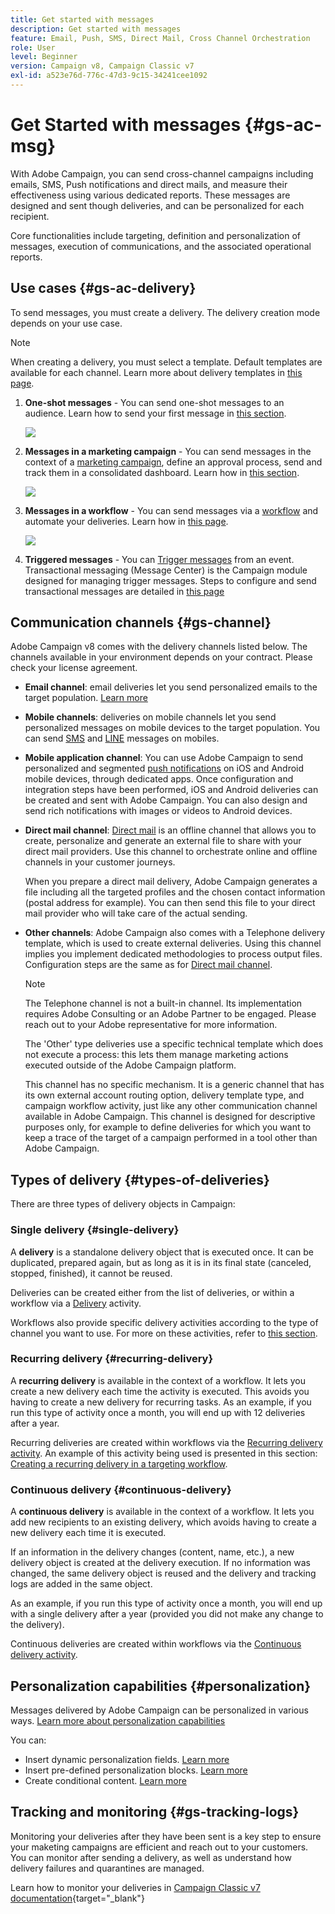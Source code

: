 ```yaml
---
title: Get started with messages
description: Get started with messages
feature: Email, Push, SMS, Direct Mail, Cross Channel Orchestration
role: User
level: Beginner
version: Campaign v8, Campaign Classic v7
exl-id: a523e76d-776c-47d3-9c15-34241cee1092
---
```

# Get Started with messages {#gs-ac-msg}

With Adobe Campaign, you can send cross-channel campaigns including emails, SMS, Push notifications and direct mails, and measure their effectiveness using various dedicated reports. These messages are designed and sent though deliveries, and can be personalized for each recipient.

Core functionalities include targeting, definition and personalization of messages, execution of communications, and the associated operational reports.

## Use cases {#gs-ac-delivery}

To send messages, you must create a delivery. The delivery creation mode depends on your use case.

>[!NOTE]
>
>When creating a delivery, you must select a template. Default templates are available for each channel. Learn more about delivery templates in [this page](../send/create-templates.md).

1. **One-shot messages** - You can send one-shot messages to an audience. Learn how to send your first message in [this section](create-message.md).

    ![](assets/send-email.png)

1. **Messages in a marketing campaign** - You can send messages in the context of a [marketing campaign](campaigns.md), define an approval process, send and track them in a consolidated dashboard. Learn how in [this section](../../automation/campaigns/marketing-campaign-deliveries.md).

    ![](assets/deliveries-in-a-campaign.png) 

1. **Messages in a workflow** - You can send messages via a [workflow](../config/workflows.md) and automate your deliveries. Learn how in [this page](../../automation/workflow/delivery.md).

    ![](assets/send-in-a-wf.png) 

1. **Triggered messages** - You can [Trigger messages](../send/transactional.md) from an event. Transactional messaging (Message Center) is the Campaign module designed for managing trigger messages. Steps to configure and send transactional messages are detailed in [this page](../send/transactional.md)

## Communication channels {#gs-channel}

Adobe Campaign v8 comes with the delivery channels listed below. The channels available in your environment depends on your contract. Please check your license agreement.

* **Email channel**: email deliveries let you send personalized emails to the target population. [Learn more](../send/email.md)

* **Mobile channels**: deliveries on mobile channels let you send personalized messages on mobile devices to the target population. You can send [SMS](../send/sms/sms.md) and [LINE](../send/line/line.md) messages on mobiles.

* **Mobile application channel**: You can use Adobe Campaign to send personalized and segmented [push notifications](../send/push.md) on iOS and Android mobile devices, through dedicated apps. Once configuration and integration steps have been performed, iOS and Android deliveries can be created and sent with Adobe Campaign. You can also design and send rich notifications with images or videos to Android devices.

* **Direct mail channel**: [Direct mail](../send/direct-mail.md) is an offline channel that allows you to create, personalize and generate an external file to share with your direct mail providers. Use this channel to orchestrate online and offline channels in your customer journeys.

    When you prepare a direct mail delivery, Adobe Campaign generates a file including all the targeted profiles and the chosen contact information (postal address for example). You can then send this file to your direct mail provider who will take care of the actual sending.


* **Other channels**: Adobe Campaign also comes with a Telephone delivery template, which is used to create external deliveries. Using this channel implies you implement dedicated methodologies to process output files. Configuration steps are the same as for [Direct mail channel](../send/direct-mail.md).

    >[!NOTE]
    >
    >The Telephone channel is not a built-in channel. Its implementation requires Adobe Consulting or an Adobe Partner to be engaged. Please reach out to your Adobe representative for more information.

    The 'Other' type deliveries use a specific technical template which does not execute a process: this lets them manage marketing actions executed outside of the Adobe Campaign platform.

    This channel has no specific mechanism. It is a generic channel that has its own external account routing option, delivery template type, and campaign workflow activity, just like any other communication channel available in Adobe Campaign. This channel is designed for descriptive purposes only, for example to define deliveries for which you want to keep a trace of the target of a campaign performed in a tool other than Adobe Campaign.

## Types of delivery {#types-of-deliveries}

There are three types of delivery objects in Campaign:

### Single delivery {#single-delivery}

A **delivery** is a standalone delivery object that is executed once. It can be duplicated, prepared again, but as long as it is in its final state (canceled, stopped, finished), it cannot be reused.

Deliveries can be created either from the list of deliveries, or within a workflow via a [Delivery](../../automation/workflow/delivery.md) activity. 

Workflows also provide specific delivery activities according to the type of channel you want to use. For more on these activities, refer to [this section](../../automation/workflow/cross-channel-deliveries.md).

### Recurring delivery {#recurring-delivery}

A **recurring delivery** is available in the context of a workflow. It lets you create a new delivery each time the activity is executed. This avoids you having to create a new delivery for recurring tasks. As an example, if you run this type of activity once a month, you will end up with 12 deliveries after a year.

Recurring deliveries are created within workflows via the [Recurring delivery activity](../../automation/workflow/recurring-delivery.md). An example of this activity being used is presented in this section: [Creating a recurring delivery in a targeting workflow](../../automation/workflow/send-a-birthday-email.md).

### Continuous delivery {#continuous-delivery}

A **continuous delivery** is available in the context of a workflow. It lets you add new recipients to an existing delivery, which avoids having to create a new delivery each time it is executed.

If an information in the delivery changes (content, name, etc.), a new delivery object is created at the delivery execution. If no information was changed, the same delivery object is reused and the delivery and tracking logs are added in the same object.

As an example, if you run this type of activity once a month, you will end up with a single delivery after a year (provided you did not make any change to the delivery).

Continuous deliveries are created within workflows via the [Continuous delivery activity](../../automation/workflow/continuous-delivery.md).

## Personalization capabilities {#personalization}

Messages delivered by Adobe Campaign can be personalized in various ways. [Learn more about personalization capabilities](../send/personalize.md)

You can:

* Insert dynamic personalization fields. [Learn more](../send/personalization-fields.md)
* Insert pre-defined personalization blocks. [Learn more](../send/personalization-blocks.md)
* Create conditional content. [Learn more](../send/conditions.md)


## Tracking and monitoring {#gs-tracking-logs}

Monitoring your deliveries after they have been sent is a key step to ensure your maketing campaigns are efficient and reach out to your customers. You can monitor after sending a delivery, as well as understand how delivery failures and quarantines are managed.

Learn how to monitor your deliveries in [Campaign Classic v7 documentation](https://experienceleague.adobe.com/docs/campaign-classic/using/sending-messages/monitoring-deliveries/about-delivery-monitoring.html#sending-messages){target="_blank"}
